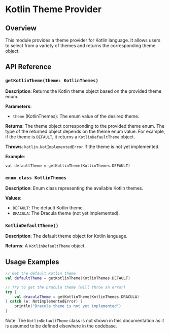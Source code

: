 Kotlin Theme Provider
======================

Overview
--------

This module provides a theme provider for Kotlin language. It allows users to select from a variety of themes and returns the corresponding theme object.

API Reference
-------------

### `getKotlinTheme(theme: KotlinThemes)`

**Description**: Returns the Kotlin theme object based on the provided theme enum.

**Parameters**:
- `theme` (KotlinThemes): The enum value of the desired theme.

**Returns**: The theme object corresponding to the provided theme enum. The type of the returned object depends on the theme enum value. For example, if the theme is `DEFAULT`, it returns a `KotlinDefaultTheme` object.

**Throws**: `kotlin.NotImplementedError` if the theme is not yet implemented.

**Example**:
```EMPLARY
val defaultTheme = getKotlinTheme(KotlinThemes.DEFAULT)
```

### `enum class KotlinThemes`

**Description**: Enum class representing the available Kotlin themes.

**Values**:
- `DEFAULT`: The default Kotlin theme.
- `DRACULA`: The Dracula theme (not yet implemented).

### `KotlinDefaultTheme()`

**Description**: The default theme object for Kotlin language.

**Returns**: A `KotlinDefaultTheme` object.

Usage Examples
-------------

```kotlin
// Get the default Kotlin theme
val defaultTheme = getKotlinTheme(KotlinThemes.DEFAULT)

// Try to get the Dracula theme (will throw an error)
try {
    val draculaTheme = getKotlinTheme(KotlinThemes.DRACULA)
} catch (e: NotImplementedError) {
    println("Dracula theme is not yet implemented")
}
```

Note: The `KotlinDefaultTheme` class is not shown in this documentation as it is assumed to be defined elsewhere in the codebase.